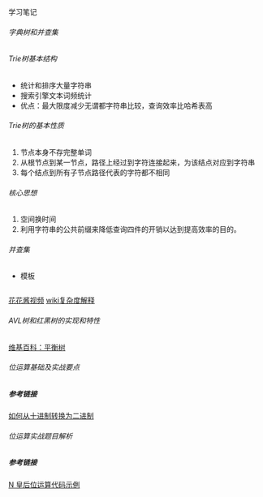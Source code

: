 学习笔记
###### 字典树和并查集
###### Trie树基本结构
- 统计和排序大量字符串
- 搜索引擎文本词频统计
- 优点：最大限度减少无谓都字符串比较，查询效率比哈希表高
###### Trie树的基本性质
1. 节点本身不存完整单词
2. 从根节点到某一节点，路径上经过到字符连接起来，为该结点对应到字符串
3. 每个结点到所有子节点路径代表的字符都不相同
###### 核心思想
1. 空间换时间
2. 利用字符串的公共前缀来降低查询四件的开销以达到提高效率的目的。
###### 并查集
- 模板
```

```
[花花酱视频](https://www.bilibili.com/video/BV1jW411d7vi)
[wiki复杂度解释](https://en.wikipedia.org/wiki/Disjoint-set_data_structure#Time_complexity)
###### AVL树和红黑树的实现和特性
[维基百科：平衡树](https://en.wikipedia.org/wiki/Self-balancing_binary_search_tree)
###### 位运算基础及实战要点
##### 参考链接
[如何从十进制转换为二进制](https://zh.wikihow.com/%E4%BB%8E%E5%8D%81%E8%BF%9B%E5%88%B6%E8%BD%AC%E6%8D%A2%E4%B8%BA%E4%BA%8C%E8%BF%9B%E5%88%B6)
###### 位运算实战题目解析
##### 参考链接
[N 皇后位运算代码示例](https://shimo.im/docs/YzWa5ZZrZPYWahK2/read)